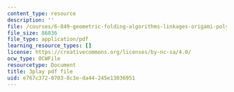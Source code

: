 ```yaml
---
content_type: resource
description: ''
file: /courses/6-849-geometric-folding-algorithms-linkages-origami-polyhedra-fall-2012/e767c37207038c3eda44245e13036951_2X9Tv1bF2UM.pdf
file_size: 86836
file_type: application/pdf
learning_resource_types: []
license: https://creativecommons.org/licenses/by-nc-sa/4.0/
ocw_type: OCWFile
resourcetype: Document
title: 3play pdf file
uid: e767c372-0703-8c3e-da44-245e13036951
---
```

